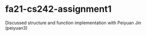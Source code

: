 # fa21-cs242-assignment1

Discussed structure and function implementation with Peiyuan Jin (peiyuan3)
